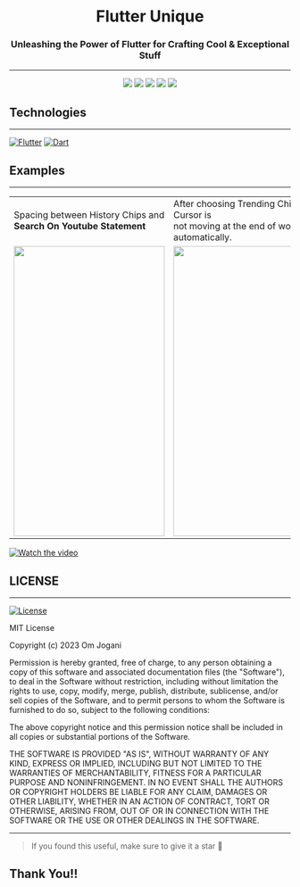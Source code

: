 
<h1 align="center" style="border-bottom:none; margin-bottom: 0px">
 Flutter Unique
<h3 align="center" style="border-bottom:none">
 Unleashing the Power of Flutter for Crafting Cool & Exceptional Stuff
</h3>
</h1>

---

<div align="center">
<a><img src="https://img.shields.io/github/issues/omjogani/flutter-unique?color=565BDD&style=for-the-badge"/></a>
<a><img src="https://img.shields.io/github/issues-pr/omjogani/flutter-unique?color=565BDD&style=for-the-badge"/></a>
<a><img src="https://img.shields.io/github/stars/omjogani/flutter-unique?color=565BDD&style=for-the-badge"/></a>
<a><img src="https://img.shields.io/github/forks/omjogani/flutter-unique?color=565BDD&style=for-the-badge"/></a>
<a><img src="https://img.shields.io/github/contributors/omjogani/flutter-unique?color=565BDD&style=for-the-badge"/></a>
</div>

## Technologies
---
[![Flutter](https://img.shields.io/badge/flutter-%2302569B.svg?style=for-the-badge&logo=Flutter&logoColor=white)]("https://flutter.dev")
[![Dart](https://img.shields.io/badge/dart-%2302569B.svg?style=for-the-badge&logo=dart&logoColor=white)]("https://flutter.dev")

## Examples
---
<table>
  <tr>
    <td>Spacing between History Chips and <br/><b>Search On Youtube Statement</b></td>
     <td>After choosing Trending Chip, Cursor is <br/>not moving at the end of word automatically.</td>
  </tr>
  <tr>
    <td><img src="https://user-images.githubusercontent.com/72139914/224478260-350810c2-5df2-4de1-9e81-6fe648b06855.jpg" width=270 height=520></td>
    <td><img src="https://user-images.githubusercontent.com/72139914/224478260-350810c2-5df2-4de1-9e81-6fe648b06855.jpg" width=270 height=520></td>
  </tr>
 </table>

[![Watch the video](https://i.imgur.com/vKb2F1B.png)](https://github.com/omjogani/flutter-unique/blob/master/showcase/light_on_off.mp4)

## LICENSE
---

[![License](https://img.shields.io/github/license/omjogani/flutter-unique?color=565BDD&style=for-the-badge)](./LICENSE)

MIT License

Copyright (c) 2023 Om Jogani

Permission is hereby granted, free of charge, to any person obtaining a copy
of this software and associated documentation files (the "Software"), to deal
in the Software without restriction, including without limitation the rights
to use, copy, modify, merge, publish, distribute, sublicense, and/or sell
copies of the Software, and to permit persons to whom the Software is
furnished to do so, subject to the following conditions:

The above copyright notice and this permission notice shall be included in all
copies or substantial portions of the Software.

THE SOFTWARE IS PROVIDED "AS IS", WITHOUT WARRANTY OF ANY KIND, EXPRESS OR
IMPLIED, INCLUDING BUT NOT LIMITED TO THE WARRANTIES OF MERCHANTABILITY,
FITNESS FOR A PARTICULAR PURPOSE AND NONINFRINGEMENT. IN NO EVENT SHALL THE
AUTHORS OR COPYRIGHT HOLDERS BE LIABLE FOR ANY CLAIM, DAMAGES OR OTHER
LIABILITY, WHETHER IN AN ACTION OF CONTRACT, TORT OR OTHERWISE, ARISING FROM,
OUT OF OR IN CONNECTION WITH THE SOFTWARE OR THE USE OR OTHER DEALINGS IN THE
SOFTWARE.

---
>If you found this useful, make sure to give it a star 🌟

## Thank You!!